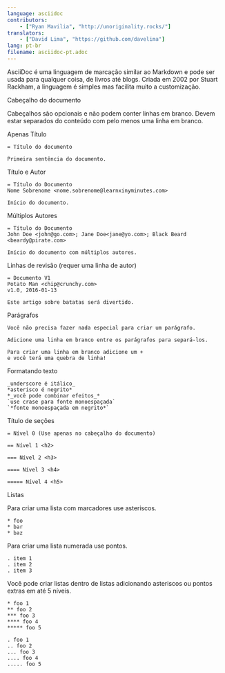 ```yaml
---
language: asciidoc
contributors:
    - ["Ryan Mavilia", "http://unoriginality.rocks/"]
translators:
    - ["David Lima", "https://github.com/davelima"]
lang: pt-br
filename: asciidoc-pt.adoc
---
```


AsciiDoc é uma linguagem de marcação similar ao Markdown e pode ser
usada para qualquer coisa, de livros até blogs. Criada em 2002 por
Stuart Rackham, a linguagem é simples mas facilita muito a customização.

Cabeçalho do documento

Cabeçalhos são opcionais e não podem conter linhas em branco.
Devem estar separados do conteúdo com pelo menos uma linha em branco.

Apenas Título

```
= Título do documento

Primeira sentência do documento.
```

Título e Autor

```
= Título do Documento
Nome Sobrenome <nome.sobrenome@learnxinyminutes.com>

Início do documento.
```

Múltiplos Autores

```
= Título do Documento
John Doe <john@go.com>; Jane Doe<jane@yo.com>; Black Beard <beardy@pirate.com>

Início do documento com múltiplos autores.
```

Linhas de revisão (requer uma linha de autor)

```
= Documento V1
Potato Man <chip@crunchy.com>
v1.0, 2016-01-13

Este artigo sobre batatas será divertido.
```

Parágrafos

```
Você não precisa fazer nada especial para criar um parágrafo.

Adicione uma linha em branco entre os parágrafos para separá-los.

Para criar uma linha em branco adicione um +
e você terá uma quebra de linha!
```

Formatando texto

```
_underscore é itálico_
*asterisco é negrito*
*_você pode combinar efeitos_*
`use crase para fonte monoespaçada`
`*fonte monoespaçada em negrito*`
```

Título de seções

```
= Nível 0 (Use apenas no cabeçalho do documento)

== Nível 1 <h2>

=== Nível 2 <h3>

==== Nível 3 <h4>

===== Nível 4 <h5>

```

Listas

Para criar uma lista com marcadores use asteriscos.

```
* foo
* bar
* baz
```

Para criar uma lista numerada use pontos.

```
. item 1
. item 2
. item 3
```

Você pode criar listas dentro de listas adicionando
asteriscos ou pontos extras em até 5 níveis.

```
* foo 1
** foo 2
*** foo 3
**** foo 4
***** foo 5

. foo 1
.. foo 2
... foo 3
.... foo 4
..... foo 5
```

